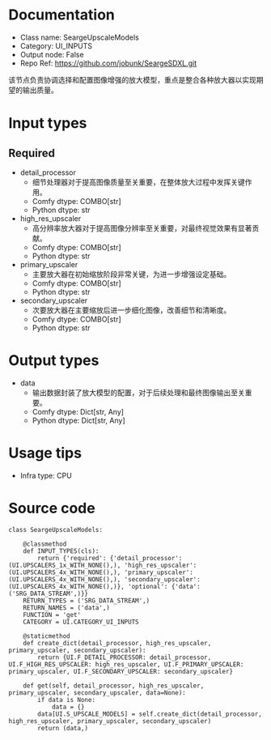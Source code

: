 # Documentation
- Class name: SeargeUpscaleModels
- Category: UI_INPUTS
- Output node: False
- Repo Ref: https://github.com/jobunk/SeargeSDXL.git

该节点负责协调选择和配置图像增强的放大模型，重点是整合各种放大器以实现期望的输出质量。

# Input types
## Required
- detail_processor
    - 细节处理器对于提高图像质量至关重要，在整体放大过程中发挥关键作用。
    - Comfy dtype: COMBO[str]
    - Python dtype: str
- high_res_upscaler
    - 高分辨率放大器对于提高图像分辨率至关重要，对最终视觉效果有显著贡献。
    - Comfy dtype: COMBO[str]
    - Python dtype: str
- primary_upscaler
    - 主要放大器在初始缩放阶段非常关键，为进一步增强设定基础。
    - Comfy dtype: COMBO[str]
    - Python dtype: str
- secondary_upscaler
    - 次要放大器在主要缩放后进一步细化图像，改善细节和清晰度。
    - Comfy dtype: COMBO[str]
    - Python dtype: str

# Output types
- data
    - 输出数据封装了放大模型的配置，对于后续处理和最终图像输出至关重要。
    - Comfy dtype: Dict[str, Any]
    - Python dtype: Dict[str, Any]

# Usage tips
- Infra type: CPU

# Source code
```
class SeargeUpscaleModels:

    @classmethod
    def INPUT_TYPES(cls):
        return {'required': {'detail_processor': (UI.UPSCALERS_1x_WITH_NONE(),), 'high_res_upscaler': (UI.UPSCALERS_4x_WITH_NONE(),), 'primary_upscaler': (UI.UPSCALERS_4x_WITH_NONE(),), 'secondary_upscaler': (UI.UPSCALERS_4x_WITH_NONE(),)}, 'optional': {'data': ('SRG_DATA_STREAM',)}}
    RETURN_TYPES = ('SRG_DATA_STREAM',)
    RETURN_NAMES = ('data',)
    FUNCTION = 'get'
    CATEGORY = UI.CATEGORY_UI_INPUTS

    @staticmethod
    def create_dict(detail_processor, high_res_upscaler, primary_upscaler, secondary_upscaler):
        return {UI.F_DETAIL_PROCESSOR: detail_processor, UI.F_HIGH_RES_UPSCALER: high_res_upscaler, UI.F_PRIMARY_UPSCALER: primary_upscaler, UI.F_SECONDARY_UPSCALER: secondary_upscaler}

    def get(self, detail_processor, high_res_upscaler, primary_upscaler, secondary_upscaler, data=None):
        if data is None:
            data = {}
        data[UI.S_UPSCALE_MODELS] = self.create_dict(detail_processor, high_res_upscaler, primary_upscaler, secondary_upscaler)
        return (data,)
```